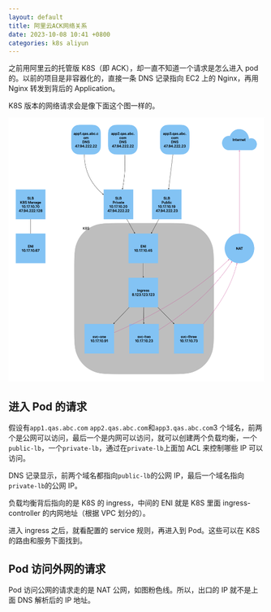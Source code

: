 ```yaml
---
layout: default
title: 阿里云ACK网络关系
date: 2023-10-08 10:41 +0800
categories: k8s aliyun
---
```


之前用阿里云的托管版 K8S（即 ACK），却一直不知道一个请求是怎么进入 pod 的。以前的项目是非容器化的，直接一条 DNS 记录指向 EC2 上的 Nginx，再用 Nginx 转发到背后的 Application。

K8S 版本的网络请求会是像下面这个图一样的。

![阿里云K8S](/images/aliyun-k8s.png)

## 进入 Pod 的请求

假设有`app1.qas.abc.com` `app2.qas.abc.com`和`app3.qas.abc.com`3 个域名，前两个是公网可以访问，最后一个是内网可以访问，就可以创建两个负载均衡，一个`public-lb`，一个`private-lb`，通过在`private-lb`上面加 ACL 来控制哪些 IP 可以访问。

DNS 记录显示，前两个域名都指向`public-lb`的公网 IP，最后一个域名指向`private-lb`的公网 IP。

负载均衡背后指向的是 K8S 的 ingress，中间的 ENI 就是 K8S 里面 ingress-controller 的内网地址（根据 VPC 划分的）。

进入 ingress 之后，就看配置的 service 规则，再进入到 Pod。这些可以在 K8S 的路由和服务下面找到。

## Pod 访问外网的请求

Pod 访问公网的请求走的是 NAT 公网，如图粉色线。所以，出口的 IP 就不是上面 DNS 解析后的 IP 地址。
